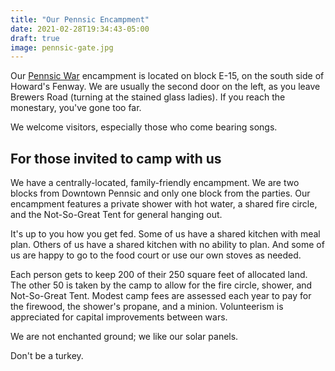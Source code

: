 ```yaml
---
title: "Our Pennsic Encampment"
date: 2021-02-28T19:34:43-05:00
draft: true
image: pennsic-gate.jpg
---
```


Our [Pennsic War](http://pennsicwar.org/) encampment is located on block E-15, on the south side of Howard's Fenway. We are usually the second door on the left, as you leave Brewers Road (turning at the stained glass ladies). If you reach the monestary, you've gone too far.

We welcome visitors, especially those who come bearing songs.

## For those invited to camp with us

We have a centrally-located, family-friendly encampment. We are two blocks from Downtown Pennsic and only one block from the parties. Our encampment features a private shower with hot water, a shared fire circle, and the Not-So-Great Tent for general hanging out.

It's up to you how you get fed. Some of us have a shared kitchen with meal plan. Others of us have a shared kitchen with no ability to plan. And some of us are happy to go to the food court or use our own stoves as needed.

Each person gets to keep 200 of their 250 square feet of allocated land. The other 50 is taken by the camp to allow for the fire circle, shower, and Not-So-Great Tent. Modest camp fees are assessed each year to pay for the firewood, the shower's propane, and a minion. Volunteerism is appreciated for capital improvements between wars.

We are not enchanted ground; we like our solar panels.

Don't be a turkey.
